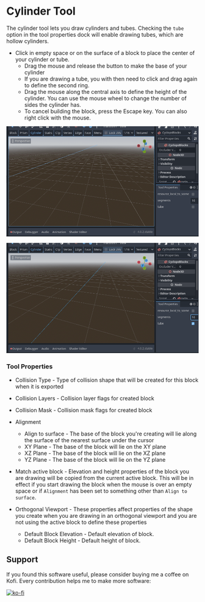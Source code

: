 # Cylinder Tool

The cylinder tool lets you draw cylinders and tubes.
Checking the `tube` option in the tool properties dock will enable drawing tubes, which are hollow cylinders.

* Click in empty space or on the surface of a block to place the center of your cylinder or tube.
     * Drag the mouse and release the button to make the base of your cylinder
     * If you are drawing a tube, you with then need to click and drag again to define the second ring.
     * Drag the mouse along the central axis to define the height of the cylinder.  You can use the mouse wheel to change the number of sides the cylinder has.
     * To cancel building the block, press the Escape key.  You can also right click with the mouse.

![Create cylinder](create_cylinder.gif)

![Create tube](create_tube.gif)


### Tool Properties

* Collision Type - Type of collision shape that will be created for this block when it is exported
* Collision Layers - Collision layer flags for created block
* Collision Mask - Collision mask flags for created block
* Alignment
    * Align to surface - The base of the block you're creating will lie along the surface of the nearest surface under the cursor
    * XY Plane - The base of the block will lie on the XY plane
    * XZ Plane - The base of the block will lie on the XZ plane
    * YZ Plane - The base of the block will lie on the YZ plane

* Match active block - Elevation and height properties of the block you are drawing will be copied from the current active block.  This will be in effect if you start drawing the block when the mouse is over an empty space or if `Alignment` has been set to something other than `Align to surface`.
* Orthogonal Viewport - These properties affect properties of the shape you create when you are drawing in an orthogonal viewport and you are not using the active block to define these properties
    * Default Block Elevation - Default elevation of block.
    * Default Block Height - Default height of block.

## Support

If you found this software useful, please consider buying me a coffee on Kofi.  Every contribution helps me to make more software:

[![ko-fi](https://ko-fi.com/img/githubbutton_sm.svg)](https://ko-fi.com/Y8Y43J6OB)
